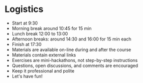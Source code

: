 # Logistics #

* Start at 9:30
* Morning break around 10:45 for 15 min
* Lunch break 12:00 to 13:00
* Afternoon breaks: around 14:30 and 16:00 for 15 min each 
* Finish at 17:30
* Materials are available on-line during and after the course
* Materials contain external links
* Exercises are mini-hackathons, not step-by-step instructions
* Questions, open discussions, and comments are encouraged
* Keep it professional and polite
* Let's have fun!